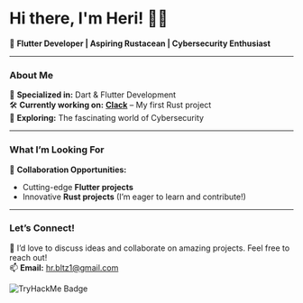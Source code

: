 # Hi there, I'm Heri! 👋✨  

🚀 **Flutter Developer | Aspiring Rustacean | Cybersecurity Enthusiast**  

---

### About Me  
🌟 **Specialized in:** Dart & Flutter Development  
🛠 **Currently working on:** [**Clack**](https://github.com/herisetiawan00/clack) – My first Rust project  
🔐 **Exploring:** The fascinating world of Cybersecurity  

---

### What I’m Looking For  
🤝 **Collaboration Opportunities:**  
- Cutting-edge **Flutter projects**  
- Innovative **Rust projects** (I’m eager to learn and contribute!)  

---

### Let’s Connect!  
💬 I’d love to discuss ideas and collaborate on amazing projects. Feel free to reach out!  
📫 **Email:** [hr.bltz1@gmail.com](mailto:hr.bltz1@gmail.com)  
<!--
🔗 **Portfolio/Website:** [your-website.com](https://your-website.com)
-->
<img src="https://tryhackme-badges.s3.amazonaws.com/herisetiawan.png" alt="TryHackMe Badge" />
